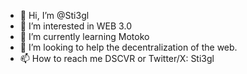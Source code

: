 - 👋 Hi, I’m @Sti3gl
- 👀 I’m interested in WEB 3.0
- 🌱 I’m currently learning Motoko
- 💞️ I’m looking to help the decentralization of the web. 
- 📫 How to reach me DSCVR or Twitter/X: Sti3gl

<!---
Sti3gl/Sti3gl is a ✨ special ✨ repository because its `README.md` (this file) appears on your GitHub profile.
You can click the Preview link to take a look at your changes.
--->
